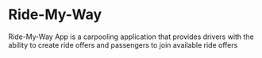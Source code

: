 
# Ride-My-Way
Ride-My-Way App is a carpooling application that provides drivers with the ability to create ride offers and passengers to join available ride offers


